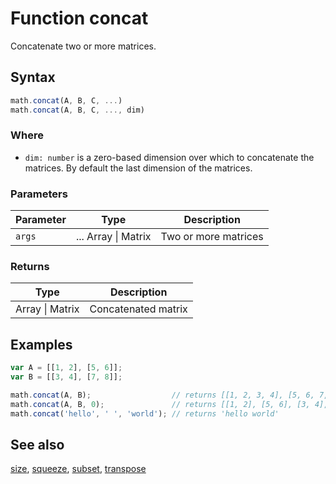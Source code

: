 <!-- Note: This file is automatically generated from source code comments. Changes made in this file will be overridden. -->

# Function concat

Concatenate two or more matrices.


## Syntax

```js
math.concat(A, B, C, ...)
math.concat(A, B, C, ..., dim)
```

### Where

- `dim: number` is a zero-based dimension over which to concatenate the matrices.
  By default the last dimension of the matrices.

### Parameters

Parameter | Type | Description
--------- | ---- | -----------
`args` | ... Array &#124; Matrix | Two or more matrices

### Returns

Type | Description
---- | -----------
Array &#124; Matrix | Concatenated matrix


## Examples

```js
var A = [[1, 2], [5, 6]];
var B = [[3, 4], [7, 8]];

math.concat(A, B);                  // returns [[1, 2, 3, 4], [5, 6, 7, 8]]
math.concat(A, B, 0);               // returns [[1, 2], [5, 6], [3, 4], [7, 8]]
math.concat('hello', ' ', 'world'); // returns 'hello world'
```


## See also

[size](size.md),
[squeeze](squeeze.md),
[subset](subset.md),
[transpose](transpose.md)

